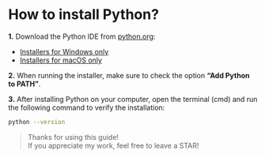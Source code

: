 # How to install Python?

**1.** Download the Python IDE from [python.org](https://www.python.org/downloads/):  
  - [Installers for Windows only](https://www.python.org/downloads/windows/)  
  - [Installers for macOS only](https://www.python.org/downloads/macos/)

**2.** When running the installer, make sure to check the option **“Add Python to PATH”**.

**3.** After installing Python on your computer, open the terminal (cmd) and run the following command to verify the installation:

```sh
python --version
```

> Thanks for using this guide!  
> If you appreciate my work, feel free to leave a STAR!
